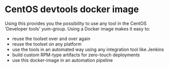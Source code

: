 # CentOS devtools docker image

Using this provides you the possibility to use any tool in the CentOS 'Developer tools' yum-group.
Using a Docker image makes it easy to:

-   reuse the toolset over and over again
-   reuse the toolset on any platform
-   use the tools in an automated way using any integration tool like Jenkins
-   build custom RPM-type artifacts for zero-touch deployments
-   use this docker-image in an automation pipeline
